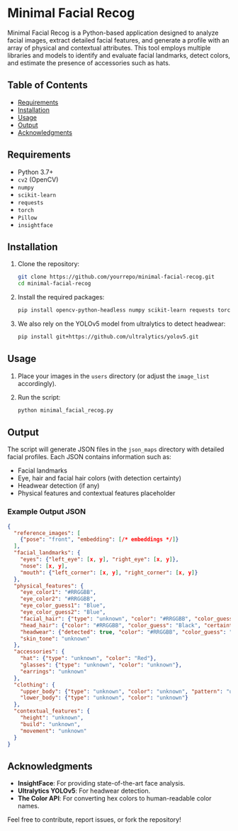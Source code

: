 # Minimal Facial Recog

Minimal Facial Recog is a Python-based application designed to analyze facial images, extract detailed facial features, and generate a profile with an array of physical and contextual attributes. This tool employs multiple libraries and models to identify and evaluate facial landmarks, detect colors, and estimate the presence of accessories such as hats.

## Table of Contents
- [Requirements](#requirements)
- [Installation](#installation)
- [Usage](#usage)
- [Output](#output)
- [Acknowledgments](#acknowledgments)

## Requirements

- Python 3.7+
- `cv2` (OpenCV)
- `numpy`
- `scikit-learn`
- `requests`
- `torch`
- `Pillow`
- `insightface`

## Installation

1. Clone the repository:
    ```sh
    git clone https://github.com/yourrepo/minimal-facial-recog.git
    cd minimal-facial-recog
    ```

2. Install the required packages:
    ```sh
    pip install opencv-python-headless numpy scikit-learn requests torch pillow insightface
    ```

3. We also rely on the YOLOv5 model from ultralytics to detect headwear:
    ```sh
    pip install git+https://github.com/ultralytics/yolov5.git
    ```

## Usage

1. Place your images in the `users` directory (or adjust the `image_list` accordingly).

2. Run the script:
    ```sh
    python minimal_facial_recog.py
    ```

## Output

The script will generate JSON files in the `json_maps` directory with detailed facial profiles. Each JSON contains information such as:

- Facial landmarks
- Eye, hair and facial hair colors (with detection certainty)
- Headwear detection (if any)
- Physical features and contextual features placeholder

### Example Output JSON

```json
{
  "reference_images": [
    {"pose": "front", "embedding": [/* embeddings */]}
  ],
  "facial_landmarks": {
    "eyes": {"left_eye": [x, y], "right_eye": [x, y]},
    "nose": [x, y],
    "mouth": {"left_corner": [x, y], "right_corner": [x, y]}
  },
  "physical_features": {
    "eye_color1": "#RRGGBB",
    "eye_color2": "#RRGGBB",
    "eye_color_guess1": "Blue",
    "eye_color_guess2": "Blue",
    "facial_hair": {"type": "unknown", "color": "#RRGGBB", "color_guess": "Brown", "certainty": 85.5},
    "head_hair": {"color": "#RRGGBB", "color_guess": "Black", "certainty": 90.0},
    "headwear": {"detected": true, "color": "#RRGGBB", "color_guess": "Red", "confidence": 99.0},
    "skin_tone": "unknown"
  },
  "accessories": {
    "hat": {"type": "unknown", "color": "Red"},
    "glasses": {"type": "unknown", "color": "unknown"},
    "earrings": "unknown"
  },
  "clothing": {
    "upper_body": {"type": "unknown", "color": "unknown", "pattern": "unknown"},
    "lower_body": {"type": "unknown", "color": "unknown"}
  },
  "contextual_features": {
    "height": "unknown",
    "build": "unknown",
    "movement": "unknown"
  }
}
```

## Acknowledgments

- **InsightFace**: For providing state-of-the-art face analysis.
- **Ultralytics YOLOv5**: For headwear detection.
- **The Color API**: For converting hex colors to human-readable color names.

Feel free to contribute, report issues, or fork the repository!